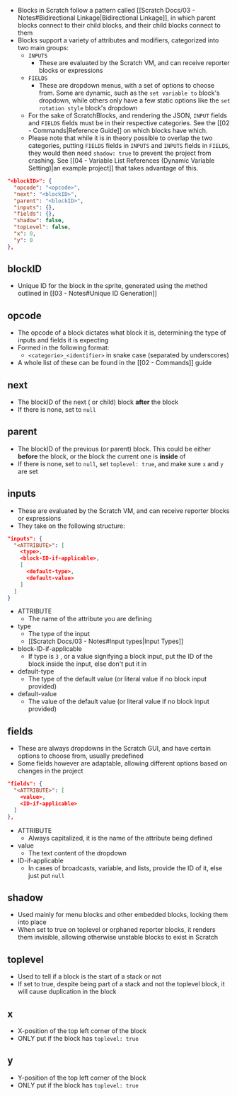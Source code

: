 - Blocks in Scratch follow a pattern called [[Scratch Docs/03 - Notes#Bidirectional Linkage|Bidirectional Linkage]], in which parent blocks connect to their child blocks, and their child blocks connect to them
- Blocks support a variety of attributes and modifiers, categorized into two main groups:
  - `INPUTS`
    - These are evaluated by the Scratch VM, and can receive reporter blocks or expressions
  - `FIELDS`
    - These are dropdown menus, with a set of options to choose from. Some are dynamic, such as the `set variable to` block's dropdown, while others only have a few static options like the `set rotation style` block's dropdown
  - For the sake of ScratchBlocks, and rendering the JSON, `INPUT` fields and `FIELDS` fields must be in their respective categories. See the [[02 - Commands|Reference Guide]] on which blocks have which. 
  - Please note that while it is in theory possible to overlap the two categories, putting `FIELDS` fields in `INPUTS` and `INPUTS` fields in `FIELDS`, they would then need `shadow: true` to prevent the project from crashing. See [[04 - Variable List References (Dynamic Variable Setting)|an example project]] that takes advantage of this.

```json
"<blockID>": {
  "opcode": "<opcode>",
  "next": "<blockID>",
  "parent": "<blockID>",
  "inputs": {},
  "fields": {},
  "shadow": false,
  "topLevel": false,
  "x": 0,
  "y": 0
},
```

## blockID

- Unique ID for the block in the sprite, generated using the method outlined in [[03 - Notes#Unique ID Generation]]
## opcode

- The opcode of a block dictates what block it is, determining the type of inputs and fields it is expecting
- Formed in the following format:
  - `<categorie>_<identifier>` in snake case (separated by underscores)
- A whole list of these can be found in the [[02 - Commands]] guide
## next

- The blockID of the next ( or child) block **after** the block
- If there is none, set to `null`

## parent

- The blockID of the previous (or parent) block. This could be either **before** the block, or the block the current one is **inside** of
- If there is none, set to `null`, set `toplevel: true`, and make sure `x` and `y` are set
## inputs

- These are evaluated by the Scratch VM, and can receive reporter blocks or expressions
- They take on the following structure:

```json
"inputs": {
  "<ATTRIBUTE>": [
    <type>,
    <block-ID-if-applicable>,
    [
      <default-type>,
      <default-value>
    ]
  ]
}
```

- ATTRIBUTE
  - The name of the attribute you are defining
- type
  - The type of the input
  - [[Scratch Docs/03 - Notes#Input types|Input Types]]
- block-ID-if-applicable
  - If type is `3` , or a value signifying a block input, put the ID of the block inside the input, else don't put it in
- default-type
  - The type of the default value (or literal value if no block input provided)
- default-value
  - The value of the default value (or literal value if no block input provided)

## fields

- These are always dropdowns in the Scratch GUI, and have certain options to choose from, usually predefined
- Some fields however are adaptable, allowing different options based on changes in the project

```json
"fields": {
  "<ATTRIBUTE>": [
    <value>,
    <ID-if-applicable>
  ]
},
```

- ATTRIBUTE
  - Always capitalized, it is the name of the attribute being defined
- value
  - The text content of the dropdown
- ID-if-applicable
  - In cases of broadcasts, variable, and lists, provide the ID of it, else just put `null`

## shadow

- Used mainly for menu blocks and other embedded blocks, locking them into place
- When set to true on toplevel or orphaned reporter blocks, it renders them invisible, allowing otherwise unstable blocks to exist in Scratch
## toplevel

- Used to tell if a block is the start of a stack or not
- If set to true, despite being part of a stack and not the toplevel block, it will cause duplication in the block
## x

- X-position of the top left corner of the block
- ONLY put if the block has `toplevel: true`
## y

- Y-position of the top left corner of the block
- ONLY put if the block has `toplevel: true`